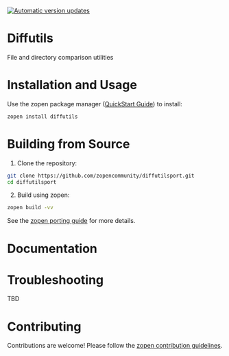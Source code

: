 [![Automatic version updates](https://github.com/ZOSOpenTools/diffutilsport/actions/workflows/bump.yml/badge.svg)](https://github.com/ZOSOpenTools/diffutilsport/actions/workflows/bump.yml)

# Diffutils

File and directory comparison utilities

# Installation and Usage

Use the zopen package manager ([QuickStart Guide](https://zopen.community/#/Guides/QuickStart)) to install:
```bash
zopen install diffutils
```

# Building from Source

1. Clone the repository:
```bash
git clone https://github.com/zopencommunity/diffutilsport.git
cd diffutilsport
```
2. Build using zopen:
```bash
zopen build -vv
```

See the [zopen porting guide](https://zopen.community/#/Guides/Porting) for more details.

# Documentation


# Troubleshooting
TBD

# Contributing
Contributions are welcome! Please follow the [zopen contribution guidelines](https://github.com/zopencommunity/meta/blob/main/CONTRIBUTING.md).
